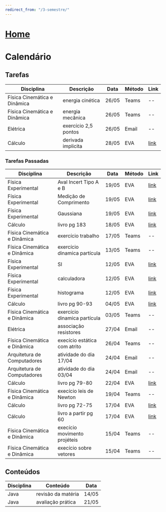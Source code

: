 ```yaml
---
redirect_from: "/3-semestre/"
---
```


# [Home](/engenharia-de-computacao/)

# Calendário

## Tarefas

Disciplina                   | Descrição                    | Data  | Método | Link
---------------------------- | ---------------------------- | ----- | ------ | -------------------------------
Física Cinemática e Dinâmica | energia cinética             | 26/05 | Teams  | --
Física Cinemática e Dinâmica | energia mecânica             | 26/05 | Teams  | --
Elétrica                     | exercício 2,5 pontos         | 26/05 | Email  | --
Cálculo                      | derivada implicita           | 28/05 | EVA    | [link](http://eva.unitau.br/mod/assign/view.php?id=66473)

### Tarefas Passadas

Disciplina                   | Descrição                    | Data  | Método | Link
---------------------------- | ---------------------------- | ----- | ------ | -------------------------------
Física Experimental          | Aval Incert Tipo A e B       | 19/05 | EVA    | [link](http://eva.unitau.br/mod/assign/view.php?id=66710)
Física Experimental          | Medição de Comprimento       | 19/05 | EVA    | [link](http://eva.unitau.br/mod/assign/view.php?id=63704)
Física Experimental          | Gaussiana                    | 19/05 | EVA    | [link](http://eva.unitau.br/mod/assign/view.php?id=63698)
Cálculo                      | livro pg 183                 | 18/05 | EVA    | [link](http://eva.unitau.br/mod/assign/view.php?id=58508)
Física Cinemática e Dinâmica | exercício trabalho           | 17/05 | Teams  | --
Física Cinemática e Dinâmica | exercício dinamica partícula | 13/05 | Teams  | --
Física Experimental          | SI                           | 12/05 | EVA    | [link](http://eva.unitau.br/mod/assign/view.php?id=51017)
Física Experimental          | calculadora                  | 12/05 | EVA    | [link](http://eva.unitau.br/mod/assign/view.php?id=51019)
Física Experimental          | histograma                   | 12/05 | EVA    | [link](http://eva.unitau.br/mod/assign/view.php?id=51022)
Cálculo                      | livro pg 90-93               | 04/05 | EVA    | [link](http://eva.unitau.br/mod/assign/view.php?id=44734)
Física Cinemática e Dinâmica | exercício dinamica partícula | 03/05 | Teams  | --
Elétrica                     | associação resistores        | 27/04 | Email  | --
Física Cinemática e Dinâmica | execício estática com atrito | 26/04 | Teams  | --
Arquitetura de Computadores  | atividade do dia 17/04       | 24/04 | Email  | --
Arquitetura de Computadores  | atividade do dia 03/04       | 24/04 | Email  | --
Cálculo                      | livro pg 79-80               | 22/04 | EVA    | [link](http://eva.unitau.br/mod/assign/view.php?id=44730)
Física Cinemática e Dinâmica | execício leis de Newton      | 19/04 | Teams  | --
Cálculo                      | livro pg 72-75               | 17/04 | EVA    | [link](http://eva.unitau.br/mod/assign/view.php?id=44721)
Cálculo                      | livro a partir pg 60         | 17/04 | EVA    | [link](http://eva.unitau.br/mod/assign/view.php?id=44708)
Física Cinemática e Dinâmica | execício movimento projéteis | 15/04 | Teams  | --
Física Cinemática e Dinâmica | execício sobre vetores       | 15/04 | Teams  | --

## Conteúdos

Disciplina                   | Conteúdo                     | Data
---------------------------- | ---------------------------- | -----
Java                         | revisão da matéria           | 14/05
Java                         | avaliação prática            | 21/05
